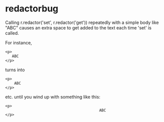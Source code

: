 redactorbug
===========

Calling r.redactor('set', r.redactor('get')) repeatedly with a simple body like "ABC" causes an extra space to get added to the text each time 'set' is called.  

For instance, 
```
<p>
   ABC
</p>
```

turns into 
```
<p>
    ABC
</p>
```

etc. until you wind up with something like this:

```
<p>
                                          ABC
</p>
```
